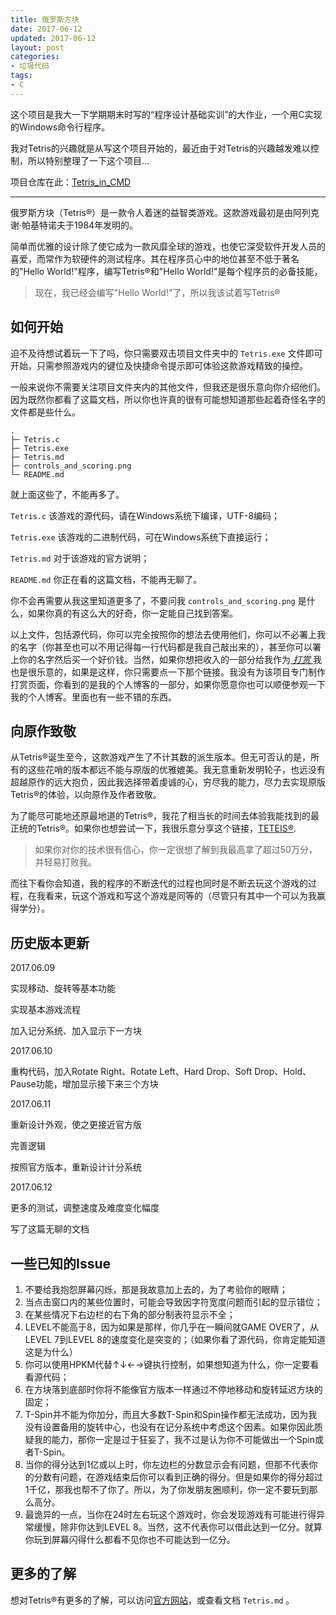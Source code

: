 ```yaml
---
title: 俄罗斯方块
date: 2017-06-12
updated: 2017-06-12
layout: post
categories:
- 垃圾代码
tags:
- C
---
```


这个项目是我大一下学期期末时写的“程序设计基础实训”的大作业，一个用C实现的Windows命令行程序。

我对Tetris的兴趣就是从写这个项目开始的，最近由于对Tetris的兴趣越发难以控制，所以特别整理了一下这个项目...

项目仓库在此：[Tetris_in_CMD](https://github.com/keybrl/Tetris_in_CMD)

---

俄罗斯方块（Tetris®）是一款令人着迷的益智类游戏。这款游戏最初是由阿列克谢·帕基特诺夫于1984年发明的。

简单而优雅的设计除了使它成为一款风靡全球的游戏，也使它深受软件开发人员的喜爱，而常作为软硬件的测试程序。其在程序员心中的地位甚至不低于著名的"Hello World!"程序，编写Tetris®和"Hello World!"是每个程序员的必备技能，

> 现在，我已经会编写"Hello World!"了，所以我该试着写Tetris®

## 如何开始

迫不及待想试着玩一下了吗，你只需要双击项目文件夹中的 `Tetris.exe` 文件即可开始，只需参照游戏内的键位及快捷命令提示即可体验这款游戏精致的操控。

一般来说你不需要关注项目文件夹内的其他文件，但我还是很乐意向你介绍他们。因为既然你都看了这篇文档，所以你也许真的很有可能想知道那些起着奇怪名字的文件都是些什么。

```
.
├─ Tetris.c
├─ Tetris.exe
├─ Tetris.md
├─ controls_and_scoring.png
└─ README.md
```

就上面这些了，不能再多了。

`Tetris.c` 该游戏的源代码，请在Windows系统下编译，UTF-8编码；

`Tetris.exe` 该游戏的二进制代码，可在Windows系统下直接运行；

`Tetris.md` 对于该游戏的官方说明；

`README.md` 你正在看的这篇文档，不能再无聊了。

你不会再需要从我这里知道更多了，不要问我 `controls_and_scoring.png` 是什么，如果你真的有这么大的好奇，你一定能自己找到答案。

以上文件，包括源代码，你可以完全按照你的想法去使用他们，你可以不必署上我的名字（你甚至也可以不用记得每一行代码都是我自己敲出来的），甚至你可以署上你的名字然后买一个好价钱。当然，如果你想把收入的一部分给我作为[ *打赏* ](/donate/)我也是很乐意的，如果是这样，你只需要点一下那个链接。我没有为该项目专门制作打赏页面，你看到的是我的个人博客的一部分，如果你愿意你也可以顺便参观一下我的个人博客。里面也有一些不错的东西。

## 向原作致敬

从Tetris®诞生至今，这款游戏产生了不计其数的派生版本。但无可否认的是，所有的这些花哨的版本都远不能与原版的优雅媲美。我无意重新发明轮子，也远没有超越原作的远大抱负，因此我选择带着虔诚的心，穷尽我的能力，尽力去实现原版Tetris®的体验，以向原作及作者致敬。

为了能尽可能地还原最地道的Tetris®，我花了相当长的时间去体验我能找到的最正统的Tetris®。如果你也想尝试一下，我很乐意分享这个链接，[TETEIS®](https://tetris.com/play-tetris/).

> 如果你对你的技术很有信心，你一定很想了解到我最高拿了超过50万分，并轻易打败我。

而往下看你会知道，我的程序的不断迭代的过程也同时是不断去玩这个游戏的过程，在我看来，玩这个游戏和写这个游戏是同等的（尽管只有其中一个可以为我赢得学分）。

## 历史版本更新

2017.06.09

实现移动、旋转等基本功能

实现基本游戏流程

加入记分系统、加入显示下一方块

2017.06.10

重构代码，加入Rotate Right、Rotate Left、Hard Drop、Soft Drop、Hold、Pause功能，增加显示接下来三个方块

2017.06.11

重新设计外观，使之更接近官方版

完善逻辑

按照官方版本，重新设计计分系统

2017.06.12

更多的测试，调整速度及难度变化幅度

写了这篇无聊的文档

## 一些已知的Issue

1. 不要给我抱怨屏幕闪烁，那是我故意加上去的，为了考验你的眼睛；
2. 当点击窗口内的某些位置时，可能会导致因字符宽度问题而引起的显示错位；
3. 在某些情况下右边栏的右下角的部分制表符显示不全；
4. LEVEL不能高于8，因为如果是那样，你几乎在一瞬间就GAME OVER了，从LEVEL 7到LEVEL 8的速度变化是突变的；（如果你看了源代码，你肯定能知道这是为什么）
5. 你可以使用HPKM代替↑↓←→键执行控制，如果想知道为什么，你一定要看看源代码；
6. 在方块落到底部时你将不能像官方版本一样通过不停地移动和旋转延迟方块的固定；
7. T-Spin并不能为你加分，而且大多数T-Spin和Spin操作都无法成功，因为我没有设置备用的旋转中心，也没有在记分系统中考虑这个因素。如果你因此质疑我的能力，那你一定是过于狂妄了，我不过是认为你不可能做出一个Spin或者T-Spin。
8. 当你的得分达到1亿或以上时，你左边栏的分数显示会有问题，但那不代表你的分数有问题，在游戏结束后你可以看到正确的得分。但是如果你的得分超过1千亿，那我也帮不了你了。所以，为了你发朋友圈顺利，你一定不要玩到那么高分。
9. 最诡异的一点，当你在24时左右玩这个游戏时，你会发现游戏有可能进行得异常缓慢，除非你达到LEVEL 8。当然，这不代表你可以借此达到一亿分。就算你玩到屏幕闪得什么都看不见你也不可能达到一亿分。

## 更多的了解

想对Tetris®有更多的了解，可以访问[官方网站](https://tetris.com/)，或查看文档 `Tetris.md` 。
